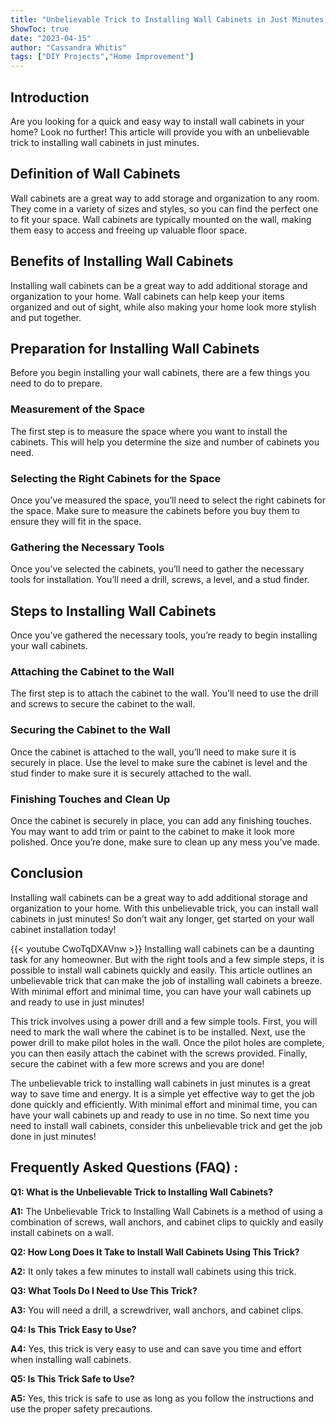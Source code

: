 ```yaml
---
title: "Unbelievable Trick to Installing Wall Cabinets in Just Minutes!"
ShowToc: true 
date: "2023-04-15"
author: "Cassandra Whitis" 
tags: ["DIY Projects","Home Improvement"]
---
```

## Introduction
Are you looking for a quick and easy way to install wall cabinets in your home? Look no further! This article will provide you with an unbelievable trick to installing wall cabinets in just minutes. 

## Definition of Wall Cabinets
Wall cabinets are a great way to add storage and organization to any room. They come in a variety of sizes and styles, so you can find the perfect one to fit your space. Wall cabinets are typically mounted on the wall, making them easy to access and freeing up valuable floor space. 

## Benefits of Installing Wall Cabinets
Installing wall cabinets can be a great way to add additional storage and organization to your home. Wall cabinets can help keep your items organized and out of sight, while also making your home look more stylish and put together. 

## Preparation for Installing Wall Cabinets
Before you begin installing your wall cabinets, there are a few things you need to do to prepare. 

### Measurement of the Space
The first step is to measure the space where you want to install the cabinets. This will help you determine the size and number of cabinets you need. 

### Selecting the Right Cabinets for the Space
Once you’ve measured the space, you’ll need to select the right cabinets for the space. Make sure to measure the cabinets before you buy them to ensure they will fit in the space. 

### Gathering the Necessary Tools
Once you’ve selected the cabinets, you’ll need to gather the necessary tools for installation. You’ll need a drill, screws, a level, and a stud finder. 

## Steps to Installing Wall Cabinets
Once you’ve gathered the necessary tools, you’re ready to begin installing your wall cabinets. 

### Attaching the Cabinet to the Wall
The first step is to attach the cabinet to the wall. You’ll need to use the drill and screws to secure the cabinet to the wall. 

### Securing the Cabinet to the Wall
Once the cabinet is attached to the wall, you’ll need to make sure it is securely in place. Use the level to make sure the cabinet is level and the stud finder to make sure it is securely attached to the wall. 

### Finishing Touches and Clean Up
Once the cabinet is securely in place, you can add any finishing touches. You may want to add trim or paint to the cabinet to make it look more polished. Once you’re done, make sure to clean up any mess you’ve made. 

## Conclusion
Installing wall cabinets can be a great way to add additional storage and organization to your home. With this unbelievable trick, you can install wall cabinets in just minutes! So don’t wait any longer, get started on your wall cabinet installation today!

{{< youtube CwoTqDXAVnw >}} 
Installing wall cabinets can be a daunting task for any homeowner. But with the right tools and a few simple steps, it is possible to install wall cabinets quickly and easily. This article outlines an unbelievable trick that can make the job of installing wall cabinets a breeze. With minimal effort and minimal time, you can have your wall cabinets up and ready to use in just minutes! 

This trick involves using a power drill and a few simple tools. First, you will need to mark the wall where the cabinet is to be installed. Next, use the power drill to make pilot holes in the wall. Once the pilot holes are complete, you can then easily attach the cabinet with the screws provided. Finally, secure the cabinet with a few more screws and you are done!

The unbelievable trick to installing wall cabinets in just minutes is a great way to save time and energy. It is a simple yet effective way to get the job done quickly and efficiently. With minimal effort and minimal time, you can have your wall cabinets up and ready to use in no time. So next time you need to install wall cabinets, consider this unbelievable trick and get the job done in just minutes!

## Frequently Asked Questions (FAQ) :
**Q1: What is the Unbelievable Trick to Installing Wall Cabinets?**

**A1:** The Unbelievable Trick to Installing Wall Cabinets is a method of using a combination of screws, wall anchors, and cabinet clips to quickly and easily install cabinets on a wall.

**Q2: How Long Does It Take to Install Wall Cabinets Using This Trick?**

**A2:** It only takes a few minutes to install wall cabinets using this trick.

**Q3: What Tools Do I Need to Use This Trick?**

**A3:** You will need a drill, a screwdriver, wall anchors, and cabinet clips.

**Q4: Is This Trick Easy to Use?**

**A4:** Yes, this trick is very easy to use and can save you time and effort when installing wall cabinets.

**Q5: Is This Trick Safe to Use?**

**A5:** Yes, this trick is safe to use as long as you follow the instructions and use the proper safety precautions.





